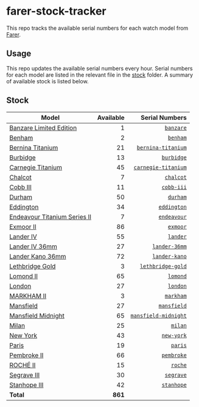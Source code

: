 # farer-stock-tracker

This repo tracks the available serial numbers for each watch model from [Farer](https://farer.com).

## Usage

This repo updates the available serial numbers every hour. Serial numbers for each model are listed in the relevant file in the [stock](./stock) folder. A summary of available stock is listed below.

## Stock

| Model | Available | Serial Numbers |
| ----- | --------: | -------------: |
| [Banzare Limited Edition](https://usd.farer.com/products/banzare) | 1 | [`banzare`](./stock/banzare) |
| [Benham](https://usd.farer.com/products/benham) | 2 | [`benham`](./stock/benham) |
| [Bernina Titanium](https://usd.farer.com/products/bernina-titanium) | 21 | [`bernina-titanium`](./stock/bernina-titanium) |
| [Burbidge](https://usd.farer.com/products/burbidge) | 13 | [`burbidge`](./stock/burbidge) |
| [Carnegie Titanium](https://usd.farer.com/products/carnegie-titanium) | 45 | [`carnegie-titanium`](./stock/carnegie-titanium) |
| [Chalcot](https://usd.farer.com/products/chalcot) | 7 | [`chalcot`](./stock/chalcot) |
| [Cobb III](https://usd.farer.com/products/cobb-iii) | 11 | [`cobb-iii`](./stock/cobb-iii) |
| [Durham](https://usd.farer.com/products/durham) | 50 | [`durham`](./stock/durham) |
| [Eddington](https://usd.farer.com/products/eddington) | 34 | [`eddington`](./stock/eddington) |
| [Endeavour Titanium Series II](https://usd.farer.com/products/endeavour) | 7 | [`endeavour`](./stock/endeavour) |
| [Exmoor II](https://usd.farer.com/products/exmoor) | 86 | [`exmoor`](./stock/exmoor) |
| [Lander IV](https://usd.farer.com/products/lander) | 55 | [`lander`](./stock/lander) |
| [Lander IV 36mm](https://usd.farer.com/products/lander-36mm) | 27 | [`lander-36mm`](./stock/lander-36mm) |
| [Lander Kano 36mm](https://usd.farer.com/products/lander-kano) | 72 | [`lander-kano`](./stock/lander-kano) |
| [Lethbridge Gold](https://usd.farer.com/products/lethbridge-gold) | 3 | [`lethbridge-gold`](./stock/lethbridge-gold) |
| [Lomond II](https://usd.farer.com/products/lomond) | 65 | [`lomond`](./stock/lomond) |
| [London](https://usd.farer.com/products/london) | 27 | [`london`](./stock/london) |
| [MARKHAM II](https://usd.farer.com/products/markham) | 3 | [`markham`](./stock/markham) |
| [Mansfield](https://usd.farer.com/products/mansfield) | 27 | [`mansfield`](./stock/mansfield) |
| [Mansfield Midnight](https://usd.farer.com/products/mansfield-midnight) | 65 | [`mansfield-midnight`](./stock/mansfield-midnight) |
| [Milan](https://usd.farer.com/products/milan) | 25 | [`milan`](./stock/milan) |
| [New York](https://usd.farer.com/products/new-york) | 43 | [`new-york`](./stock/new-york) |
| [Paris](https://usd.farer.com/products/paris) | 19 | [`paris`](./stock/paris) |
| [Pembroke II](https://usd.farer.com/products/pembroke) | 66 | [`pembroke`](./stock/pembroke) |
| [ROCHÉ II](https://usd.farer.com/products/roche) | 15 | [`roche`](./stock/roche) |
| [Segrave III](https://usd.farer.com/products/segrave) | 30 | [`segrave`](./stock/segrave) |
| [Stanhope III](https://usd.farer.com/products/stanhope) | 42 | [`stanhope`](./stock/stanhope) |
| **Total** | **861** | |
